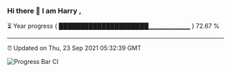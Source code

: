 ### Hi there 👋 I am Harry , 

⏳ Year progress { █████████████████████▁▁▁▁▁▁▁▁▁ } 72.67 %

---

⏰ Updated on Thu, 23 Sep 2021 05:32:39 GMT

![Progress Bar CI](https://github.com/duykhang68/duykhang68/workflows/Progress%20Bar%20CI/badge.svg)
